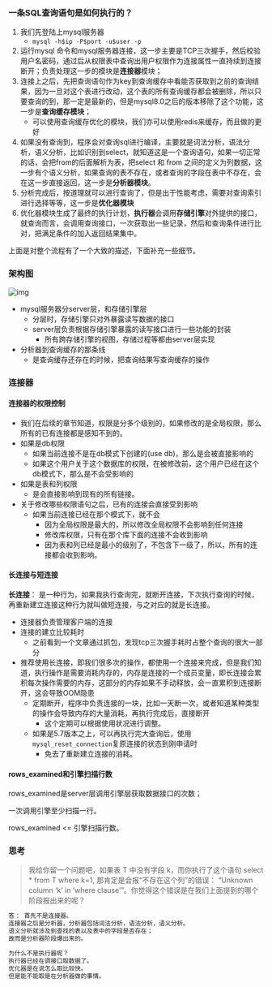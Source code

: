 ### 一条SQL查询语句是如何执行的？

1. 我们先登陆上mysql服务器
   - `mysql -h$ip -P$port -u$user -p`
2. 运行mysql 命令和mysql服务器连接，这一步主要是TCP三次握手，然后校验用户名密码，通过后从权限表中查询出用户权限作为连接属性一直持续到连接断开；负责处理这一步的模块是**连接器**模块；
3. 连接上之后，先把查询语句作为key到查询缓存中看能否获取到之前的查询结果，因为一旦对这个表进行改动，这个表的所有查询缓存都会被删除，所以只要查询的到，那一定是最新的，但是mysql8.0之后的版本移除了这个功能，这一步是**查询缓存模块**；
   - 可以使用查询缓存优化的模块，我们亦可以使用redis来缓存，而且做的更好
4. 如果没有查询到，程序会对查询sql进行编译，主要就是词法分析，语法分析，语义分析，比如识别到select，就知道这是一个查询语句，如果一切正常的话，会把from的后面解析为表，把select 和 from 之间的定义为列数据，这一步有个语义分析，如果查询的表不存在，或者查询的字段在表中不存在，会在这一步直接返回，这一步是**分析器模块**。
5. 分析完成后，按道理就可以进行查询了，但是出于性能考虑，需要对查询索引进行选择等等，这一步是**优化器模块**
6. 优化器模块生成了最终的执行计划，**执行器**会调用**存储引擎**对外提供的接口，就查询而言，会调用查询接口，一次获取出一些记录，然后和查询条件进行比对，把满足条件的加入返回结果集中。



上面是对整个流程有了一个大致的描述，下面补充一些细节。



### 架构图

![img](https://static001.geekbang.org/resource/image/0d/d9/0d2070e8f84c4801adbfa03bda1f98d9.png)

- mysql服务器分server层，和存储引擎层
  - 分层时，存储引擎只对外暴露读写数据的接口
  - server层负责根据存储引擎暴露的读写接口进行一些功能的封装
    - 所有跨存储引擎的视图，存储过程等都由server层实现
- 分析器到查询缓存的那条线
  - 是查询缓存还存在的时候，把查询结果写查询缓存的操作



### 连接器

#### 连接器的权限控制

- 我们在后续的章节知道，权限是分多个级别的，如果修改的是全局权限，那么所有的已有连接都是感知不到的。
- 如果是db权限
  - 如果当前连接不是在db模式下创建的(use db)，那么是会被直接影响的
  - 如果这个用户关于这个数据库的权限，在被修改前，这个用户已经在这个db模式下，那么是不会受影响的
- 如果是表和列权限
  - 是会直接影响到现有的所有链接。
- 关于修改哪些权限语句之后，已有的连接会直接受到影响
  - 如果当前连接已经在那个模式下，就不会
    - 因为全局权限是最大的，所以修改全局权限不会影响到任何连接
    - 修改库权限，只有在那个库下面的连接不会收到影响
    - 因为表和列已经是最小的级别了，不包含下一级了，所以，所有的连接都会收到影响。



#### 长连接与短连接

**长连接**： 是一种行为，如果我执行查询完，就断开连接，下次执行查询的时候，再重新建立连接这种行为就叫做短连接，与之对应的就是长连接。

- 连接器负责管理客户端的连接
- 连接的建立比较耗时
  - 之前看到一个文章通过抓包，发现tcp三次握手耗时占整个查询的很大一部分
- 推荐使用长连接，即我们很多次的操作，都使用一个连接来完成，但是我们知道，执行操作是需要消耗内存的，内存是连接的一个成员变量，即长连接会累积每次操作需要的内存，这部分的内存如果不手动释放，会一直累积到连接断开，这会导致OOM隐患
  - 定期断开，程序中负责连接的一块，比如一天断一次，或者知道某种类型的操作会导致内存的大量消耗，再执行完成后，直接断开
    - 这个定期可以根据使用状况进行调整。
  - 如果是5.7版本之上，可以再执行完大查询后，使用`mysql_reset_connection`复原连接的状态到刚申请时
    - 免去了重新建立连接的消耗。





#### rows_examined和引擎扫描行数

rows_examined是server层调用引擎层获取数据接口的次数；

一次调用引擎至少扫描一行。

rows_examined <= 引擎扫描行数。





### 思考

> 我给你留一个问题吧，如果表 T 中没有字段 k，而你执行了这个语句 select * from T where k=1, 那肯定是会报“不存在这个列”的错误： “Unknown column ‘k’ in ‘where clause’”。你觉得这个错误是在我们上面提到的哪个阶段报出来的呢？



```txt
答： 首先不是连接器。
连接器之后是分析器，分析器包括词法分析，语法分析，语义分析。
语义分析就涉及到查找的表以及表中的字段是否存在；
故而是分析器阶段爆出来的。

为什么不是执行器呢？
执行器已经在调接口取数据了。
优化器是在说怎么取比较快。
但是能不能取是在分析器做的事情。
```

